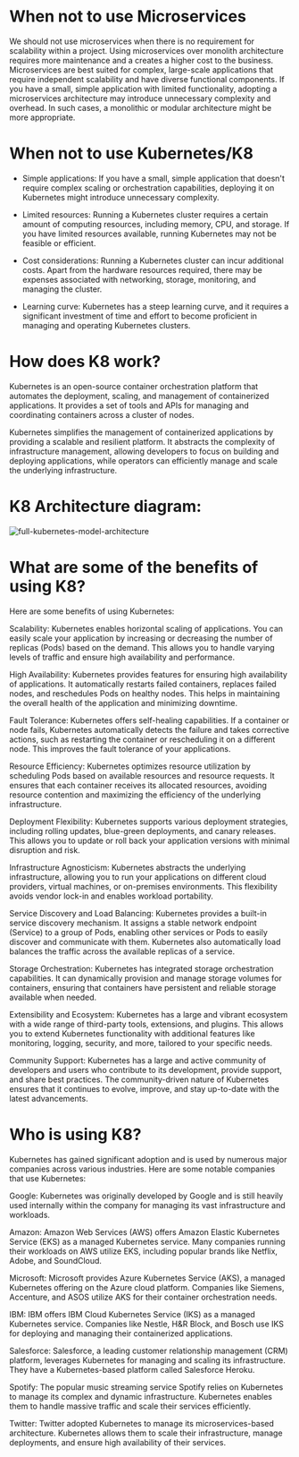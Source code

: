 #
# When not to use Microservices

We should not use microservices when there is no requirement for scalability within a project. Using microservices over monolith architecture requires more maintenance and a creates a higher cost to the business. Microservices are best suited for complex, large-scale applications that require independent scalability and have diverse functional components. If you have a small, simple application with limited functionality, adopting a microservices architecture may introduce unnecessary complexity and overhead. In such cases, a monolithic or modular architecture might be more appropriate.

#
# When not to use Kubernetes/K8

- Simple applications: If you have a small, simple application that doesn't require complex scaling or orchestration capabilities, deploying it on Kubernetes might introduce unnecessary complexity.

- Limited resources: Running a Kubernetes cluster requires a certain amount of computing resources, including memory, CPU, and storage. If you have limited resources available, running Kubernetes may not be feasible or efficient. 

- Cost considerations: Running a Kubernetes cluster can incur additional costs. Apart from the hardware resources required, there may be expenses associated with networking, storage, monitoring, and managing the cluster.

- Learning curve: Kubernetes has a steep learning curve, and it requires a significant investment of time and effort to become proficient in managing and operating Kubernetes clusters. 

#
# How does K8 work?

Kubernetes is an open-source container orchestration platform that automates the deployment, scaling, and management of containerized applications. It provides a set of tools and APIs for managing and coordinating containers across a cluster of nodes.

Kubernetes simplifies the management of containerized applications by providing a scalable and resilient platform. It abstracts the complexity of infrastructure management, allowing developers to focus on building and deploying applications, while operators can efficiently manage and scale the underlying infrastructure.

#
# K8 Architecture diagram:
![full-kubernetes-model-architecture](https://github.com/JakeGillatt/Kubernetes/assets/129315605/76e169b1-2147-4cd8-b880-823eb94ac85b)

#
# What are some of the benefits of using K8?

Here are some benefits of using Kubernetes:

Scalability: Kubernetes enables horizontal scaling of applications. You can easily scale your application by increasing or decreasing the number of replicas (Pods) based on the demand. This allows you to handle varying levels of traffic and ensure high availability and performance.

High Availability: Kubernetes provides features for ensuring high availability of applications. It automatically restarts failed containers, replaces failed nodes, and reschedules Pods on healthy nodes. This helps in maintaining the overall health of the application and minimizing downtime.

Fault Tolerance: Kubernetes offers self-healing capabilities. If a container or node fails, Kubernetes automatically detects the failure and takes corrective actions, such as restarting the container or rescheduling it on a different node. This improves the fault tolerance of your applications.

Resource Efficiency: Kubernetes optimizes resource utilization by scheduling Pods based on available resources and resource requests. It ensures that each container receives its allocated resources, avoiding resource contention and maximizing the efficiency of the underlying infrastructure.

Deployment Flexibility: Kubernetes supports various deployment strategies, including rolling updates, blue-green deployments, and canary releases. This allows you to update or roll back your application versions with minimal disruption and risk.

Infrastructure Agnosticism: Kubernetes abstracts the underlying infrastructure, allowing you to run your applications on different cloud providers, virtual machines, or on-premises environments. This flexibility avoids vendor lock-in and enables workload portability.

Service Discovery and Load Balancing: Kubernetes provides a built-in service discovery mechanism. It assigns a stable network endpoint (Service) to a group of Pods, enabling other services or Pods to easily discover and communicate with them. Kubernetes also automatically load balances the traffic across the available replicas of a service.

Storage Orchestration: Kubernetes has integrated storage orchestration capabilities. It can dynamically provision and manage storage volumes for containers, ensuring that containers have persistent and reliable storage available when needed.

Extensibility and Ecosystem: Kubernetes has a large and vibrant ecosystem with a wide range of third-party tools, extensions, and plugins. This allows you to extend Kubernetes functionality with additional features like monitoring, logging, security, and more, tailored to your specific needs.

Community Support: Kubernetes has a large and active community of developers and users who contribute to its development, provide support, and share best practices. The community-driven nature of Kubernetes ensures that it continues to evolve, improve, and stay up-to-date with the latest advancements.

#
# Who is using K8?

Kubernetes has gained significant adoption and is used by numerous major companies across various industries. Here are some notable companies that use Kubernetes:

Google: Kubernetes was originally developed by Google and is still heavily used internally within the company for managing its vast infrastructure and workloads.

Amazon: Amazon Web Services (AWS) offers Amazon Elastic Kubernetes Service (EKS) as a managed Kubernetes service. Many companies running their workloads on AWS utilize EKS, including popular brands like Netflix, Adobe, and SoundCloud.

Microsoft: Microsoft provides Azure Kubernetes Service (AKS), a managed Kubernetes offering on the Azure cloud platform. Companies like Siemens, Accenture, and ASOS utilize AKS for their container orchestration needs.

IBM: IBM offers IBM Cloud Kubernetes Service (IKS) as a managed Kubernetes service. Companies like Nestle, H&R Block, and Bosch use IKS for deploying and managing their containerized applications.

Salesforce: Salesforce, a leading customer relationship management (CRM) platform, leverages Kubernetes for managing and scaling its infrastructure. They have a Kubernetes-based platform called Salesforce Heroku.

Spotify: The popular music streaming service Spotify relies on Kubernetes to manage its complex and dynamic infrastructure. Kubernetes enables them to handle massive traffic and scale their services efficiently.

Twitter: Twitter adopted Kubernetes to manage its microservices-based architecture. Kubernetes allows them to scale their infrastructure, manage deployments, and ensure high availability of their services.
